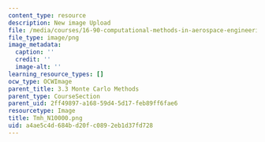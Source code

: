 ```yaml
---
content_type: resource
description: New image Upload
file: /media/courses/16-90-computational-methods-in-aerospace-engineering-spring-2014/a4ae5c4d684bd20fc0892eb1d37fd728_Tmh_N10000.png
file_type: image/png
image_metadata:
  caption: ''
  credit: ''
  image-alt: ''
learning_resource_types: []
ocw_type: OCWImage
parent_title: 3.3 Monte Carlo Methods
parent_type: CourseSection
parent_uid: 2ff49897-a168-59d4-5d17-feb89ff6fae6
resourcetype: Image
title: Tmh_N10000.png
uid: a4ae5c4d-684b-d20f-c089-2eb1d37fd728
---
```

